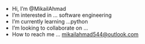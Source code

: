 -  Hi, I’m @MikailAhmad
-  I’m interested in ... software engineering
-  I’m currently learning ...python
-  I’m looking to collaborate on ...
- How to reach me ... mikailahmad544@outlook.com

<!---
MikailAhmad/MikailAhmad is a ✨ special ✨ repository because its `README.md` (this file) appears on your GitHub profile.
You can click the Preview link to take a look at your changes.
--->
